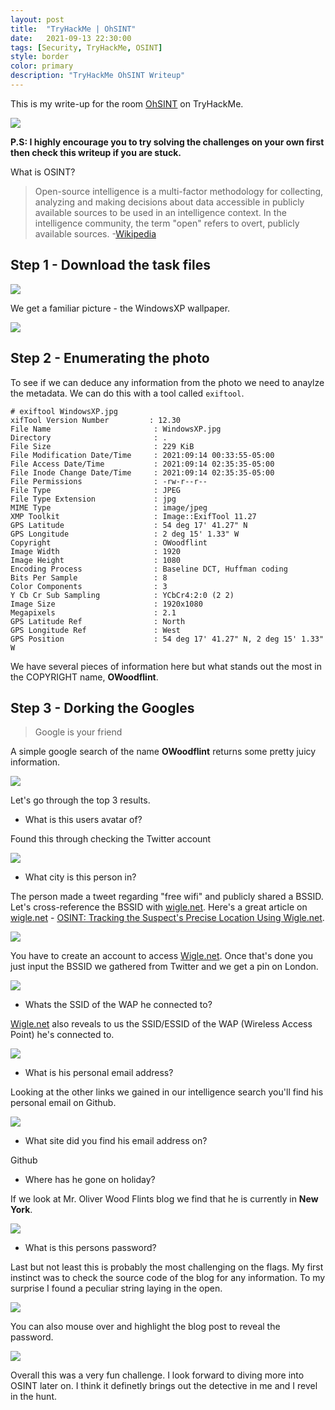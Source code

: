 ```yaml
---
layout: post
title:  "TryHackMe | OhSINT"
date:   2021-09-13 22:30:00
tags: [Security, TryHackMe, OSINT]
style: border
color: primary
description: "TryHackMe OhSINT Writeup"
---
```


This is my write-up for the room [OhSINT](https://tryhackme.com/room/ohsint) on TryHackMe.

![](https://i.imgur.com/XFRCDYG.png)

**P.S: I highly encourage you to try solving the challenges on your own first then check this writeup if you are stuck.**

What is OSINT? 

>Open-source intelligence is a multi-factor methodology for collecting, analyzing and making decisions about data accessible in publicly available sources to be used in an intelligence context. In the intelligence community, the term "open" refers to overt, publicly available sources. -[Wikipedia](https://en.wikipedia.org/wiki/Open-source_intelligence)

## Step 1 - Download the task files

![](https://i.imgur.com/0Dm9u2y.png)

We get a familiar picture - the WindowsXP wallpaper.

![](https://i.imgur.com/OslQZvg.jpeg)

## Step 2 - Enumerating the photo

To see if we can deduce any information from the photo we need to anaylze the metadata. We can do this with a tool called `exiftool`.

```console
# exiftool WindowsXP.jpg
xifTool Version Number         : 12.30
File Name                       : WindowsXP.jpg
Directory                       : .
File Size                       : 229 KiB
File Modification Date/Time     : 2021:09:14 00:33:55-05:00
File Access Date/Time           : 2021:09:14 02:35:35-05:00
File Inode Change Date/Time     : 2021:09:14 02:35:35-05:00
File Permissions                : -rw-r--r--
File Type                       : JPEG
File Type Extension             : jpg
MIME Type                       : image/jpeg
XMP Toolkit                     : Image::ExifTool 11.27
GPS Latitude                    : 54 deg 17' 41.27" N
GPS Longitude                   : 2 deg 15' 1.33" W
Copyright                       : OWoodflint
Image Width                     : 1920
Image Height                    : 1080
Encoding Process                : Baseline DCT, Huffman coding
Bits Per Sample                 : 8
Color Components                : 3
Y Cb Cr Sub Sampling            : YCbCr4:2:0 (2 2)
Image Size                      : 1920x1080
Megapixels                      : 2.1
GPS Latitude Ref                : North
GPS Longitude Ref               : West
GPS Position                    : 54 deg 17' 41.27" N, 2 deg 15' 1.33" W
```

We have several pieces of information here but what stands out the most in the COPYRIGHT name, **OWoodflint**.

## Step 3 - Dorking the Googles

>Google is your friend

A simple google search of the name **OWoodflint** returns some pretty juicy information.

![](https://i.imgur.com/sezeQLa.png)

Let's go through the top 3 results.

- What is this users avatar of?

Found this through checking the Twitter account

![](https://i.imgur.com/70pmBte.png)

- What city is this person in?

The person made a tweet regarding "free wifi" and publicly shared a BSSID. Let's cross-reference the BSSID with [wigle.net](https://wigle.net/). Here's a great article on [wigle.net](https://wigle.net/) - [OSINT: Tracking the Suspect's Precise Location Using Wigle.net](https://www.hackers-arise.com/post/osint-tracking-the-suspect-s-precise-location-using-wigle-net).

![](https://i.imgur.com/NLi7r3f.png)

You have to create an account to access [Wigle.net](https://wigle.net/). Once that's done you just input the BSSID we gathered from Twitter and we get a pin on London.

![](https://i.imgur.com/rAj52r4.png)

- Whats the SSID of the WAP he connected to?

[Wigle.net](https://wigle.net/) also reveals to us the SSID/ESSID of the WAP (Wireless Access Point) he's connected to.

![](https://i.imgur.com/IQxEgaf.png)

- What is his personal email address?

Looking at the other links we gained in our intelligence search you'll find his personal email on Github.

![](https://i.imgur.com/qBKJIDB.png)

- What site did you find his email address on?

Github

- Where has he gone on holiday?

If we look at Mr. Oliver Wood Flints blog we find that he is currently in **New York**.

![](https://i.imgur.com/iIQgGTi.png)

- What is this persons password?

Last but not least this is probably the most challenging on the flags. My first instinct was to check the source code of the blog for any information. To my surprise I found a peculiar string laying in the open.

![](https://i.imgur.com/zfAgQ1q.png)

You can also mouse over and highlight the blog post to reveal the password.

![](https://i.imgur.com/TjPiWvs.png)

Overall this was a very fun challenge. I look forward to diving more into OSINT later on. I think it definetly brings out the detective in me and I revel in the hunt.